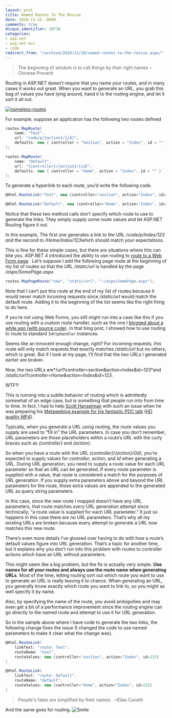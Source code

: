 ```yaml
---
layout: post
title: Named Routes To The Rescue
date: 2010-11-21 -0800
comments: true
disqus_identifier: 18738
categories:
- asp.net
- asp.net mvc
- code
redirect_from: "/archive/2010/11/20/named-routes-to-the-rescue.aspx/"
---
```


> The beginning of wisdom is to call things by their right names –
> Chinese Proverb

Routing in ASP.NET doesn’t require that you name your routes, and in
many cases it works out great. When you want to generate an URL, you
grab this bag of values you have lying around, hand it to the routing
engine, and let it sort it all out.

[![nameless-routes](https://haacked.com/images/haacked_com/WindowsLiveWriter/Named-Routes-Are-A-Good-Thing_12C7A/nameless-routes_3.jpg "nameless-routes")](http://www.sxc.hu/photo/626043 "Traffic sign in London (blank) by José A. Warletta from sxc.hu")

For example, suppose an application has the following two routes defined

```csharp
routes.MapRoute(
    name: "Test",
    url: "code/p/{action}/{id}",
    defaults: new { controller = "Section", action = "Index", id = "" }
);

routes.MapRoute(
    name: "Default",
    url: "{controller}/{action}/{id}",
    defaults: new { controller = "Home", action = "Index", id = "" }
);
```

To generate a hyperlink to each route, you’d write the following code.

```csharp
@Html.RouteLink("Test", new {controller="section", action="Index", id=123})

@Html.RouteLink("Default", new {controller="Home", action="Index", id=123})
```

Notice that these two method calls don’t specify which route to use to
generate the links. They simply supply some route values and let ASP.NET
Routing figure it out.

In this example, The first one generates a link to the URL
*/code/p/Index/123 a*nd the second to */Home/Index/123*which should
match your expectations.

This is fine for these simple cases, but there are situations where this
can bite you. ASP.NET 4 introduced the ability to use routing to [route
to a Web Form
page](http://weblogs.asp.net/scottgu/archive/2009/10/13/url-routing-with-asp-net-4-web-forms-vs-2010-and-net-4-0-series.aspx "Page Routing"). 
Let’s suppose I add the following page route at the beginning of my list
of routes so that the URL */static/url* is handled by the page
*/aspx/SomePage.aspx*.

```csharp
routes.MapPageRoute("new", "static/url", "~/aspx/SomePage.aspx"); 
```

Note that I can’t put this route at the end of my list of routes because
it would never match incoming requests since */static/url* would match
the default route. Adding it to the beginning of the list seems like the
right thing to do here.

If you’re not using Web Forms, you still might run into a case like this
if you use routing with a custom route handler, such as the one I
[blogged about a while ago (with source
code)](https://haacked.com/archive/2009/11/04/routehandler-for-http-handlers.aspx "Route Handler for Http Handlers").
In that blog post, I showed how to use routing to route to standard
`IHttpHandler` instances.

Seems like an innocent enough change, right? For incoming requests, this
route will only match requests that exactly matches */static/url* but no
others, which is great. But if I look at my page, I’ll find that the two
URLs I generated earlier are broken.

Now, the two URLs are*/url?controller=section&action=Index&id=123*and
*/static/url?controller=Home&action=Index&id=123*.

WTF?!

This is running into a subtle behavior of routing which is admittedly
somewhat of an edge case, but is something that people run into from
time to time. In fact, I had to help [Scott
Hanselman](http://hanselman.com/ "Scott Hanselman") with such an issue
when he was preparing his [Metaweblog example for his fantastic PDC
talk](http://player.microsoftpdc.com/Session/e0c3ce51-9869-456c-a197-63dc0283f57e "ASP.NET + Packaging + Open Source = Crazy Delicious")
([HD quality
MP4](http://videoaz.microsoftpdc.com/vod/downloads/FT01_High.mp4 "Download the HD MP4 file")).

Typically, when you generate a URL using routing, the route values you
supply are used to “fill in” the URL parameters. In case you don’t
remember, URL parameters are those placeholders within a route’s URL
with the curly braces such as *{controller}* and *{action}*.

So when you have a route with the URL *{controller}*/*{action}/{Id}*,
you’re expected to supply values for *controller*, *action*, and *Id*
when generating a URL. During URL generation, you need to supply a route
value for each URL parameter so that an URL can be generated. If every
route parameter is supplied with a value, that route is considered a
match for the purposes of URL generation. If you supply extra parameters
above and beyond the URL parameters for the route, those extra values
are appended to the generated URL as query string parameters.

In this case, since the new route I mapped doesn’t have any URL
parameters, that route matches *every* URL generation attempt since
technically, “a route value is supplied for each URL parameter.” It just
so happens in this case there are no URL parameters. That’s why all my
existing URLs are broken because every attempt to generate a URL now
matches this new route.

There’s even more details I’ve glossed over having to do with how a
route’s default values figure into URL generation. That’s a topic for
another time, but it explains why you don’t run into this problem with
routes to controller actions which have an URL without parameters.

This might seem like a big problem, but the fix is actually very simple.
**Use names for all your routes and always use the route name when
generating URLs**. Most of the time, letting routing sort out which
route you want to use to generate an URL is really leaving it to chance.
When generating an URL, you generally know exactly which route you want
to link to, so you might as well specify it by name.

Also, by specifying the name of the route, you avoid ambiguities and may
even get a bit of a performance improvement since the routing engine can
go directly to the named route and attempt to use it for URL generation.

So in the sample above where I have code to generate the two links, the
following change fixes the issue (I changed the code to use named
parameters to make it clear what the change was).

```csharp
@Html.RouteLink(
    linkText: "route: Test", 
    routeName: "test", 
    routeValues: new {controller="section", action="Index", id=123}
)

@Html.RouteLink(
    linkText: "route: Default", 
    routeName: "default", 
    routeValues: new {controller="Home", action="Index", id=123}
)
```

> People's fates are simplified by their names.  \~Elias Canetti

And the same goes for routing.
![Smile](https://haacked.com/images/haacked_com/WindowsLiveWriter/Named-Routes-Are-A-Good-Thing_12C7A/wlEmoticon-smile_2.png)

